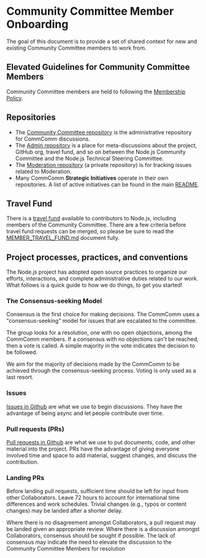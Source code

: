 # Community Committee Member Onboarding
The goal of this document is to provide a set of shared context for new and existing Community Committee members to work from.

## Elevated Guidelines for Community Committee Members
Community Committee members are held to following the [Membership Policy](https://github.com/nodejs/admin/blob/master/MemberExpectations.md).

## Repositories
* The [Community Committee repository](https://github.com/nodejs/community-committee) is the administrative repository for CommComm discussions.
* The [Admin repository](https://github.com/nodejs/admin) is a place for meta-discussions about the project, GitHub org, travel fund, and so on between the Node.js Community Committee and the Node.js Technical Steering Committee.
* The [Moderation repository](https://github.com/nodejs/moderation) (a private repository) is for tracking issues related to Moderation.
* Many CommComm **Strategic Initiatives** operate in their own repositories. A list of active initiatives can be found in the main [README](./README.md).

## Travel Fund
There is a [travel fund](https://github.com/nodejs/admin/blob/master/MEMBER_TRAVEL_FUND.md) available to contributors to Node.js, including members of the Community Committee. There are a few criteria before travel fund requests can be merged, so please be sure to read the [MEMBER_TRAVEL_FUND.md](https://github.com/nodejs/admin/blob/master/MEMBER_TRAVEL_FUND.md) document fully.

## Project processes, practices, and conventions
The Node.js project has adopted open source practices to organize our efforts, interactions, and complete administrative duties related to our work. What follows is a quick guide to how we do things, to get you started!

### The Consensus-seeking Model
Consensus is the first choice for making decisions. The CommComm uses a "consensus-seeking" model for issues that are escalated to the committee.

The group looks for a resolution, one with no open objections, among the CommComm members. If a consensus with no objections can't be reached, then a vote is called. A simple majority in the vote indicates the decision to be followed.

We aim for the majority of decisions made by the CommComm to be achieved through the consensus-seeking process. Voting is only used as a last resort.

### Issues
[Issues in Github](https://guides.github.com/features/issues/) are what we use to begin discussions. They have the advantage of being async and let people contribute over time.

### Pull requests (PRs)
[Pull requests in Github](https://help.github.com/articles/about-pull-requests/) are what we use to put documents, code, and other material into the project. PRs have the advantage of giving everyone involved time and space to add material, suggest changes, and discuss the contribution.

### Landing PRs
Before landing pull requests, sufficient time should be left for input from other Collaborators. Leave 72 hours to account for international time differences and work schedules. Trivial changes (e.g., typos or content changes) may be landed after a shorter delay.

Where there is no disagreement amongst Collaborators, a pull request may be landed given an appropriate review. Where there is a discussion amongst Collaborators, consensus should be sought if possible. The lack of consensus may indicate the need to elevate the discussion to the Community Committee Members for resolution

